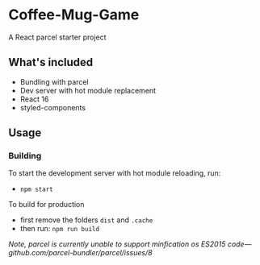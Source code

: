 # Coffee-Mug-Game

A React parcel starter project

## What's included

- Bundling with parcel
- Dev server with hot module replacement
- React 16
- styled-components

## Usage

### Building

To start the development server with hot module reloading, run:

* `npm start`

To build for production

* first remove the folders `dist` and `.cache`
* then run: `npm run build`

*Note, parcel is currently unable to support minfication os ES2015 code—github.com/parcel-bundler/parcel/issues/8*
